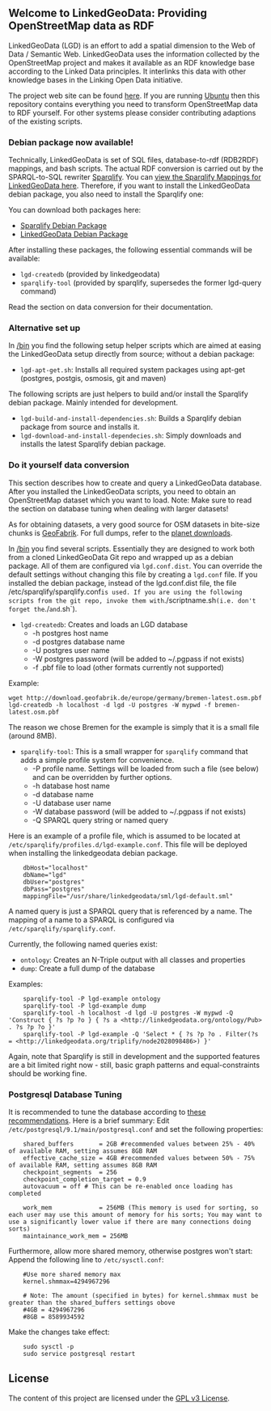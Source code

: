 ## Welcome to LinkedGeoData: Providing OpenStreetMap data as RDF
LinkedGeoData (LGD) is an effort to add a spatial dimension to the Web of Data / Semantic Web. LinkedGeoData uses the information collected by the OpenStreetMap project and makes it available as an RDF knowledge base according to the Linked Data principles. It interlinks this data with other knowledge bases in the Linking Open Data initiative.

The project web site can be found [here](http://linkedgeodata.org).
If you are running [Ubuntu](http://www.ubuntu.com) then this repository contains everything you need to transform OpenStreetMap data to RDF yourself.
For other systems please consider contributing adaptions of the existing scripts.


### Debian package now available!
Technically, LinkedGeoData is set of SQL files, database-to-rdf (RDB2RDF) mappings, and bash scripts.
The actual RDF conversion is carried out by the SPARQL-to-SQL rewriter [Sparqlify](https://github.com/AKSW/Sparqlify).
You can [view the Sparqlify Mappings for LinkedGeoData here](https://raw.github.com/GeoKnow/LinkedGeoData/master/linkedgeodata-core/src/main/resources/org/aksw/linkedgeodata/sml/LinkedGeoData-Triplify-IndividualViews.sml).
Therefore, if you want to install the LinkedGeoData debian package, you also need to install the Sparqlify one:

You can download both packages here:
* [Sparqlify Debian Package](http://cstadler.aksw.org/repos/apt/pool/main/s/sparqlify/)
* [LinkedGeoData Debian Package](http://cstadler.aksw.org/repos/apt/pool/main/l/linkedgeodata/)

After installing these packages, the following essential commands will be available:
* `lgd-createdb` (provided by linkedgeodata)
* `sparqlify-tool` (provided by sparqlify, supersedes the former lgd-query command)


Read the section on data conversion for their documentation.

### Alternative set up
In [/bin](https://github.com/GeoKnow/LinkedGeoData/tree/master/linkedgeodata-cli/bin) you find the following setup helper scripts which are aimed at easing the LinkedGeoData setup directly from source; without a debian package:

* `lgd-apt-get.sh`: Installs all required system packages using apt-get (postgres, postgis, osmosis, git and maven)

The following scripts are just helpers to build and/or install the Sparqlify debian package. Mainly intended for development.

* `lgd-build-and-install-dependencies.sh`: Builds a Sparqlify debian package from source and installs it.
* `lgd-download-and-install-dependecies.sh`: Simply downloads and installs the latest Sparqlify debian package.


### Do it yourself data conversion
This section describes how to create and query a LinkedGeoData database. After you installed the LinkedGeoData scripts, you need to obtain an OpenStreetMap dataset which you want to load.
Note: Make sure to read the section on database tuning when dealing with larger datasets!

As for obtaining datasets, a very good source for OSM datasets in bite-size chunks is [GeoFabrik](http://download.geofabrik.de). For full dumps, refer to the [planet downloads](http://planet.openstreetmap.org/).

In [/bin](https://github.com/GeoKnow/LinkedGeoData/tree/master/linkedgeodata-cli/bin) you find several scripts. Essentially they are designed to work both from a cloned LinkedGeoData Git repo and wrapped up as a debian package.
All of them are configured via `lgd.conf.dist`. You can override the default settings without changing this file by creating a `lgd.conf` file.
If you installed the debian package, instead of the lgd.conf.dist file, the file /etc/sparqlify/sparqlify.conf` is used.
If you are using the following scripts from the git repo, invoke them with `./scriptname.sh` (i.e. don't forget the `./` and `.sh`).

* `lgd-createdb`: Creates and loads an LGD database
  * -h  postgres host name
  * -d  postgres database name
  * -U  postgres user name
  * -W  postgres password (will be added to ~/.pgpass if not exists)
  * -f  .pbf file to load (other formats currently not supported)

Example:

    wget http://download.geofabrik.de/europe/germany/bremen-latest.osm.pbf
    lgd-createdb -h localhost -d lgd -U postgres -W mypwd -f bremen-latest.osm.pbf

The reason we chose Bremen for the example is simply that it is a small file (around 8MB).


* `sparqlify-tool`: This is a small wrapper for `sparqlify` command that adds a simple profile system for convenience.
  * -P  profile name. Settings will be loaded from such a file (see below) and can be overridden by further options.
  * -h  database host name
  * -d  database name
  * -U  database user name
  * -W  database password (will be added to ~/.pgpass if not exists)
  * -Q  SPARQL query string or named query


Here is an example of a profile file, which is assumed to be located at `/etc/sparqlify/profiles.d/lgd-example.conf`.
This file will be deployed when installing the linkedgeodata debian package.

        dbHost="localhost"
        dbName="lgd"
        dbUser="postgres"
        dbPass="postgres"
        mappingFile="/usr/share/linkedgeodata/sml/lgd-default.sml"


A named query is just a SPARQL query that is referenced by a name.
The mapping of a name to a SPARQL is configured via `/etc/sparqlify/sparqlify.conf`.

Currently, the following named queries exist:

* `ontology`: Creates an N-Triple output with all classes and properties
* `dump`: Create a full dump of the database

Examples:

        sparqlify-tool -P lgd-example ontology
        sparqlify-tool -P lgd-example dump
        sparqlify-tool -h localhost -d lgd -U postgres -W mypwd -Q 'Construct { ?s ?p ?o } { ?s a <http://linkedgeodata.org/ontology/Pub> . ?s ?p ?o }'
        sparqlify-tool -P lgd-example -Q 'Select * { ?s ?p ?o . Filter(?s = <http://linkedgeodata.org/triplify/node2028098486>) }'

Again, note that Sparqlify is still in development and the supported features are a bit limited right now - still, basic graph patterns and equal-constraints should be working fine.


### Postgresql Database Tuning
It is recommended to tune the database according to [these recommendations](http://wiki.postgresql.org/wiki/Tuning_Your_PostgreSQL_Server). Here is a brief summary:
Edit `/etc/postgresql/9.1/main/postgresql.conf` and set the following properties:

        shared_buffers       = 2GB #recommended values between 25% - 40% of available RAM, setting assumes 8GB RAM
        effective_cache_size = 4GB #recommended values between 50% - 75% of available RAM, setting assumes 8GB RAM
        checkpoint_segments  = 256
        checkpoint_completion_target = 0.9
        autovacuum = off # This can be re-enabled once loading has completed

        work_mem             = 256MB (This memory is used for sorting, so each user may use this amount of memory for his sorts; You may want to use a significantly lower value if there are many connections doing sorts)
        maintainance_work_mem = 256MB


Furthermore, allow more shared memory, otherwise postgres won't start:
Append the following line to `/etc/sysctl.conf`:

        #Use more shared memory max
        kernel.shmmax=4294967296

        # Note: The amount (specified in bytes) for kernel.shmmax must be greater than the shared_buffers settings obove
        #4GB = 4294967296
        #8GB = 8589934592

Make the changes take effect:

        sudo sysctl -p
        sudo service postgresql restart

## License
The content of this project are licensed under the [GPL v3 License](https://github.com/GeoKnow/LinkedGeoData/blob/master/LICENSE).

